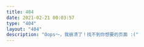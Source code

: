 ```yaml
---
title: 404
date: 2021-02-21 00:03:57
type: "404"
layout: "404"
description: "Oops～，我崩溃了！找不到你想要的页面 :("
---
```

